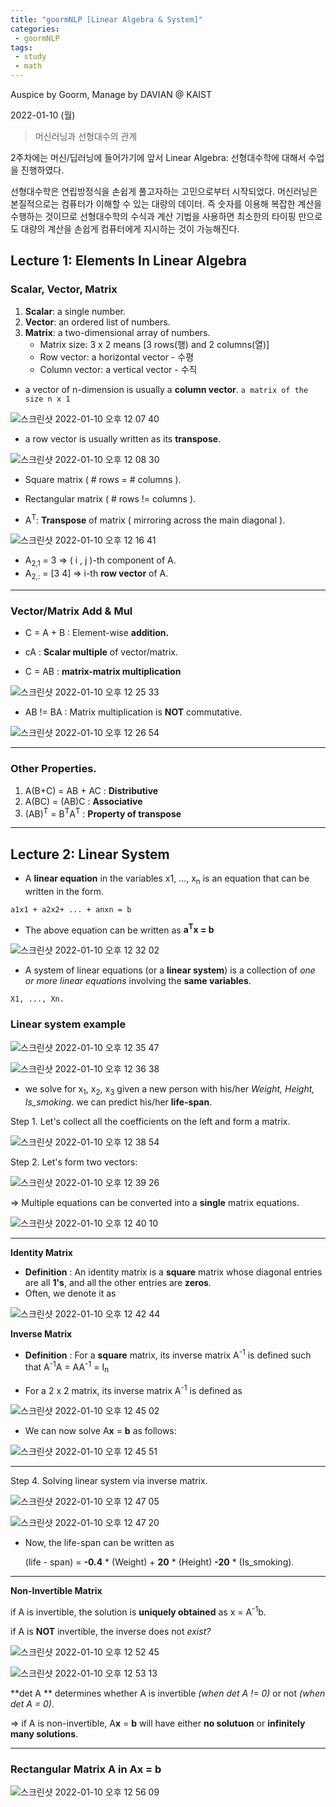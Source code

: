 ```yaml
---
title: "goormNLP [Linear Algebra & System]"  
categories:
 - goormNLP
tags:
 - study
 - math
---
```


Auspice by Goorm, Manage by DAVIAN @ KAIST

2022-01-10 (월)
> 머신러닝과 선형대수의 관계

2주차에는 머신/딥러닝에 들어가기에 앞서 Linear Algebra: 선형대수학에 대해서 수업을 진행하였다.

선형대수학은 연립방정식을 손쉽게 풀고자하는 고민으로부터 시작되었다.
머신러닝은 본질적으로는 컴퓨터가 이해할 수 있는 대량의 데이터. 즉 숫자를 이용해 복잡한 계산을 수행하는 것이므로 선형대수학의 수식과 계산 기법을 사용하면 최소한의 타이핑 만으로도 대량의 계산을 손쉽게 컴퓨터에게 지시하는 것이 가능해진다.

## Lecture 1: Elements In Linear Algebra

### Scalar, Vector, Matrix

1. **Scalar**: a single number.
2. **Vector**: an ordered list of numbers.
3. **Matrix**: a two-dimensional array of numbers.
    - Matrix size: 3 x 2 means [3 rows(행) and 2 columns(열)]
    - Row vector: a horizontal vector - 수평
    - Column vector: a vertical vector - 수직

- a vector of n-dimension is usually a **column vector**. `a matrix of the size n x 1`

![스크린샷 2022-01-10 오후 12 07 40](https://user-images.githubusercontent.com/67947808/148713988-140f3c79-2a14-482b-ad67-7a3cbbc64b97.png)

- a row vector is usually written as its **transpose**.

![스크린샷 2022-01-10 오후 12 08 30](https://user-images.githubusercontent.com/67947808/148714037-1b14b09b-c74a-4509-8267-fb3bada46157.png)

- Square matrix ( # rows = # columns ).

- Rectangular matrix ( # rows != columns ).

- A<sup>T</sup>: **Transpose** of matrix ( mirroring across the main diagonal ).

![스크린샷 2022-01-10 오후 12 16 41](https://user-images.githubusercontent.com/67947808/148714568-d180fc44-9982-45fd-bde6-f8995d573d51.png)

- A<sub>2,1</sub> = 3 => ( i , j )-th component of A.
- A<sub>2,:</sub> = [3 4] => i-th **row vector** of A.

---

### Vector/Matrix Add & Mul

- C = A + B : Element-wise **addition.**

- cA : **Scalar multiple** of vector/matrix.

- C = AB  : **matrix-matrix multiplication**

![스크린샷 2022-01-10 오후 12 25 33](https://user-images.githubusercontent.com/67947808/148715076-af6f5378-5531-4137-998b-a3d450131c48.png)


- AB != BA : Matrix multiplication is **NOT** commutative.

![스크린샷 2022-01-10 오후 12 26 54](https://user-images.githubusercontent.com/67947808/148715153-9f881dec-af25-4706-bb4b-38ac3edfbe28.png)

---

### Other Properties.

1. A(B+C) = AB + AC : **Distributive**
2. A(BC) = (AB)C : **Associative**
3. (AB)<sup>T</sup> = B<sup>T</sup>A<sup>T</sup> : **Property of transpose**

---

## Lecture 2: Linear System

- A **linear equation** in the variables x1, ..., x<sub>n</sub> is an equation that can be written in the form.

`a1x1 + a2x2+ ... + anxn = b`

- The above equation can be written as **a<sup>T</sup>x = b**

![스크린샷 2022-01-10 오후 12 32 02](https://user-images.githubusercontent.com/67947808/148715436-67923e9d-a3fd-4b6d-ae17-d28247cda969.png)

- A system of linear equations (or a **linear system**) is a collection of *one or more linear equations* involving the **same variables**.

`X1, ..., Xn.`

### Linear system example

![스크린샷 2022-01-10 오후 12 35 47](https://user-images.githubusercontent.com/67947808/148715664-6927fa5a-eb65-4128-85c2-d37a68727068.png)

![스크린샷 2022-01-10 오후 12 36 38](https://user-images.githubusercontent.com/67947808/148715697-09eec0d4-006e-434a-a02d-621fa3e845ef.png)

- we solve for x<sub>1</sub>, x<sub>2</sub>, x<sub>3</sub> given a new person with his/her *Weight, Height, Is_smoking*.
    we can predict his/her **life-span**.

Step 1. Let's collect all the coefficients on the left and form a matrix.

![스크린샷 2022-01-10 오후 12 38 54](https://user-images.githubusercontent.com/67947808/148715840-614f2962-7f84-45c4-be16-53325f651364.png)

Step 2. Let's form two vectors:

![스크린샷 2022-01-10 오후 12 39 26](https://user-images.githubusercontent.com/67947808/148715874-9fd186e1-0997-4892-b27e-acb90c0d4867.png)

=> Multiple equations can be converted into a **single** matrix equations.

![스크린샷 2022-01-10 오후 12 40 10](https://user-images.githubusercontent.com/67947808/148715925-5c18f20e-6e4a-47ae-93fb-65d58f51f2a7.png)

---

**Identity Matrix**

- **Definition** : An identity matrix is a **square** matrix whose diagonal entries are all **1's**, and all the other entries are **zeros**. 
- Often, we denote it as

![스크린샷 2022-01-10 오후 12 42 44](https://user-images.githubusercontent.com/67947808/148716067-9d7af812-827c-4e1e-b65c-4402c03e6c02.png) 

**Inverse Matrix**

- **Definition** : For a **square** matrix, its inverse matrix A<sup>-1</sup> is defined such that A<sup>-1</sup>A = AA<sup>-1</sup> = I<sub>n</sub>

- For a 2 x 2 matrix, its inverse matrix A<sup>-1</sup> is defined as

![스크린샷 2022-01-10 오후 12 45 02](https://user-images.githubusercontent.com/67947808/148716184-9511e070-bf45-44f2-8b18-bfcf70e1c5d4.png)

- We can now solve A**x** = **b** as follows:

![스크린샷 2022-01-10 오후 12 45 51](https://user-images.githubusercontent.com/67947808/148716230-5913710d-bccd-49d9-a378-15554a26a396.png)

---

Step 4. Solving linear system via inverse matrix.

![스크린샷 2022-01-10 오후 12 47 05](https://user-images.githubusercontent.com/67947808/148716293-6e49c095-1e08-45de-ba29-ded577dc08e0.png)

![스크린샷 2022-01-10 오후 12 47 20](https://user-images.githubusercontent.com/67947808/148716306-9b0acca2-f266-464b-92c9-d6a53bdbdaef.png)

- Now, the life-span can be written as

    (life - span) = **-0.4** * (Weight) + **20** * (Height) **-20** * (Is_smoking).

---

**Non-Invertible Matrix**

if A is invertible, the solution is **uniquely obtained** as x = A<sup>-1</sup>b.

if A is **NOT** invertible, the inverse does not *exist?*

![스크린샷 2022-01-10 오후 12 52 45](https://user-images.githubusercontent.com/67947808/148716618-9ab48170-8d5d-408a-8e9e-09477386a81e.png)

![스크린샷 2022-01-10 오후 12 53 13](https://user-images.githubusercontent.com/67947808/148716650-32e5f132-e522-43d7-bfbd-df7a1f027e3f.png)

**det A ** determines whether A is invertible *(when det A != 0)* or not *(when det A = 0)*.

=> if A is non-invertible, A**x** = **b** will have either **no solutuon** or **infinitely many solutions**.

---

### Rectangular Matrix A in Ax = b

![스크린샷 2022-01-10 오후 12 56 09](https://user-images.githubusercontent.com/67947808/148716803-4a3bbea8-4fbf-41c1-ac4e-0a5a71a14948.png)

